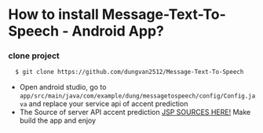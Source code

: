 # How to install Message-Text-To-Speech - Android App?
### clone project
```bash
  $ git clone https://github.com/dungvan2512/Message-Text-To-Speech
```
 - Open android studio, go to `app/src/main/java/com/example/dung/messagetospeech/config/Config.java` and replace your service api of accent prediction
 - The Source of server API accent prediction <a href="https://github.com/dungvan2512/Accent-Prediction-API">JSP SOURCES HERE!</a>
Make build the app and enjoy
